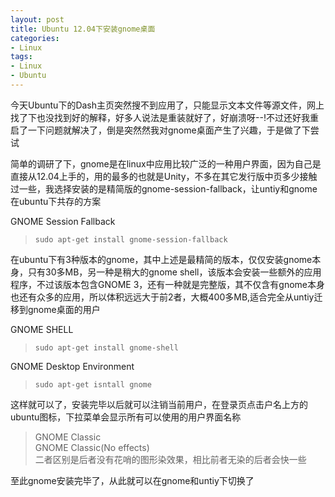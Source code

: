 ```yaml
---
layout: post
title: Ubuntu 12.04下安装gnome桌面
categories:
- Linux
tags:
- Linux
- Ubuntu
---
```


今天Ubuntu下的Dash主页突然搜不到应用了，只能显示文本文件等源文件，网上找了下也没找到好的解释，好多人说法是重装就好了，好崩溃呀--!不过还好我重启了一下问题就解决了，倒是突然然我对gnome桌面产生了兴趣，于是做了下尝试

简单的调研了下，gnome是在linux中应用比较广泛的一种用户界面，因为自己是直接从12.04上手的，用的最多的也就是Unity，不多在其它发行版中页多少接触过一些，我选择安装的是精简版的gnome-session-fallback，让untiy和gnome在ubuntu下共存的方案

GNOME Session Fallback
> `sudo apt-get install gnome-session-fallback`

在ubuntu下有3种版本的gnome，其中上述是最精简的版本，仅仅安装gnome本身，只有30多MB，另一种是稍大的gnome shell，该版本会安装一些额外的应用程序，不过该版本包含GNOME 3，还有一种就是完整版，其不仅含有gnome本身也还有众多的应用，所以体积远远大于前2者，大概400多MB,适合完全从untiy迁移到gnome桌面的用户

GNOME SHELL
> `sudo apt-get install gnome-shell`

GNOME Desktop Environment
> `sudo apt-get isntall gnome`

这样就可以了，安装完毕以后就可以注销当前用户，在登录页点击户名上方的ubuntu图标，下拉菜单会显示所有可以使用的用户界面名称

> GNOME Classic   
GNOME Classic(No effects)      
二者区别是后者没有花哨的图形染效果，相比前者无染的后者会快一些

至此gnome安装完毕了，从此就可以在gnome和untiy下切换了


